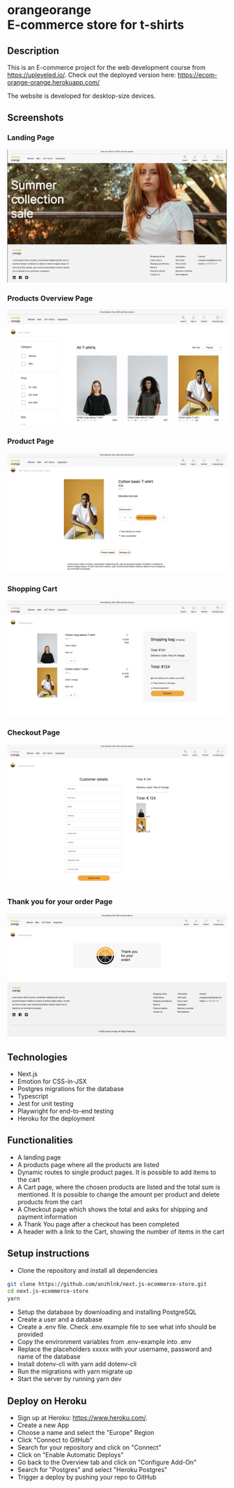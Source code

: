 # orangeorange<br/>E-commerce store for t-shirts

## Description

This is an E-commerce project for the web development course from https://upleveled.io/.
Check out the deployed version here: https://ecom-orange-orange.herokuapp.com/

The website is developed for desktop-size devices.

## Screenshots

### Landing Page

![Landing Page](public/Landing%20page.png?raw=true)

### Products Overview Page

![Products Overview Page](public/Product%20overview.png?raw=true)

### Product Page

![Product Page](public/Product%20page.png?raw=true)

### Shopping Cart

![Shopping Cart](public/Shopping%20cart.png?raw=true)

### Checkout Page

![Checkout Page](public/Check%20out%20page.png?raw=true)

### Thank you for your order Page

![Thank you for your order](public/Thank%20you%20for%20your%20order%20page.png?raw=true)

## Technologies

- Next.js
- Emotion for CSS-in-JSX
- Postgres migrations for the database
- Typescript
- Jest for unit testing
- Playwright for end-to-end testing
- Heroku for the deployment

## Functionalities

- A landing page
- A products page where all the products are listed
- Dynamic routes to single product pages. It is possible to add items to the cart
- A Cart page, where the chosen products are listed and the total sum is mentioned. It is possible to change the amount per product and delete products from the cart
- A Checkout page which shows the total and asks for shipping and payment information
- A Thank You page after a checkout has been completed
- A header with a link to the Cart, showing the number of items in the cart

## Setup instructions

- Clone the repository and install all dependencies

```bash
git clone https://github.com/anzhlnk/next.js-ecommerce-store.git
cd next.js-ecommerce-store
yarn
```

- Setup the database by downloading and installing PostgreSQL
- Create a user and a database
- Create a .env file. Check .env.example file to see what info should be provided
- Copy the environment variables from .env-example into .env
- Replace the placeholders xxxxx with your username, password and name of the database
- Install dotenv-cli with yarn add dotenv-cli
- Run the migrations with yarn migrate up
- Start the server by running yarn dev

## Deploy on Heroku

- Sign up at Heroku: https://www.heroku.com/.
- Create a new App
- Choose a name and select the "Europe" Region
- Click "Connect to GitHub"
- Search for your repository and click on "Connect"
- Click on "Enable Automatic Deploys"
- Go back to the Overview tab and click on "Configure Add-On"
- Search for "Postgres" and select "Heroku Postgres"
- Trigger a deploy by pushing your repo to GitHub
